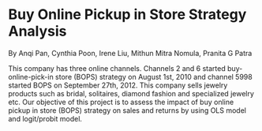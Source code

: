 # Buy Online Pickup in Store Strategy Analysis
By Anqi Pan, Cynthia Poon, Irene Liu, Mithun Mitra Nomula, Pranita G Patra

This company has three online channels. Channels 2 and 6 started buy-online-pick-in store (BOPS) strategy on August 1st, 2010 and channel 5998 started BOPS on September 27th, 2012. This company sells jewelry products such as bridal, solitaires, diamond fashion and specialized jewelry etc. Our objective of this project is to assess the impact of buy online pickup in store (BOPS) strategy on sales and returns by using OLS model and logit/probit model.
